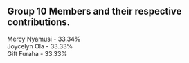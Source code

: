 ## Group 10 Members and their respective contributions.

Mercy Nyamusi - 33.34%<br/>
Joycelyn Ola - 33.33%<br/>
Gift Furaha - 33.33%
